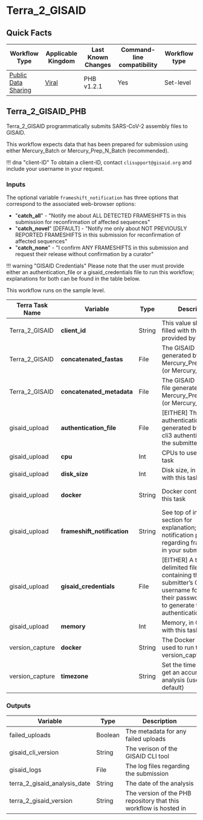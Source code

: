 # Terra_2_GISAID

## Quick Facts

| **Workflow Type** | **Applicable Kingdom** | **Last Known Changes** | **Command-line compatibility** | **Workflow type** |
|---|---|---|---|---|
| [Public Data Sharing](../../workflows_overview/workflows-type.md/#public-data-sharing) | [Viral](../../workflows_overview/workflows-kingdom.md/#viral) | PHB v1.2.1 | Yes | Set-level |

## Terra_2_GISAID_PHB

Terra_2_GISAID programmatically submits SARS-CoV-2 assembly files to GISAID.

This workflow expects data that has been prepared for submission using either Mercury_Batch or Mercury_Prep_N_Batch (recommended).

!!! dna "client-ID"
    To obtain a client-ID, contact `clisupport@gisaid.org` and include your username in your request.

### Inputs

The optional variable `frameshift_notification` has three options that correspond to the associated web-browser options:

- "**catch_all**" - "Notify me about ALL DETECTED FRAMESHIFTS in this submission for reconfirmation of affected sequences"
- "**catch_novel**" [DEFAULT] - "Notify me only about NOT PREVIOUSLY REPORTED FRAMESHIFTS in this submission for reconfirmation of affected sequences"
- "**catch_none**" - "I confirm ANY FRAMESHIFTS in this submission and request their release without confirmation by a curator"

!!! warning "GISAID Credentials"
    Please note that the user must provide either an authentication_file or a gisaid_credentials file to run this workflow; explanations for both can be found in the table below.

This workflow runs on the sample level.

| **Terra Task Name** | **Variable** | **Type** | **Description** | **Default attribute** | **Status** |
|---|---|---|---|---|---|
| Terra_2_GISAID | **client_id** | String | This value should be filled with the client-ID provided by GISAID | | Required |
| Terra_2_GISAID | **concatenated_fastas** | File | The GISAID FASTA file generated by Mercury_Prep_N_Batch (or Mercury_Prep)  | | Required |
| Terra_2_GISAID | **concatenated_metadata** | File | The GISAID metadata file generated by Mercury_Prep_N_Batch (or Mercury_Prep) | | Required |
| gisaid_upload | **authentication_file** | File | [EITHER] The GISAID authentication file generated by running cli3 authenticate for the submitter. | | Optional, Required |
| gisaid_upload | **cpu** | Int | CPUs to use with this task | 1 | Optional |
| gisaid_upload | **disk_size** | Int | Disk size, in GB, to use with this task | 100 | Optional |
| gisaid_upload | **docker** | String | Docker container for this task | us-docker.pkg.dev/general-theiagen/broadinstitute/gisaid-cli:3.0 | Optional |
| gisaid_upload | **frameshift_notification** | String | See top of inputs section for explanation; the notification preference regarding frameshifts in your submission | catch_novel | Optional |
| gisaid_upload | **gisaid_credentials** | File | [EITHER] A tab-delimited file containing the submitter’s GISAID username followed by their password, used to generate the GISAID authentication file. | | Optional, Required |
| gisaid_upload | **memory** | Int | Memory, in GB, to use with this task | 2 | Optional |
| version_capture | **docker** | String | The Docker image used to run the version_capture task | "us-docker.pkg.dev/general-theiagen/theiagen/alpine-plus-bash:3.20.0" | Optional |
| version_capture | **timezone** | String | Set the time zone to get an accurate date of analysis (uses UTC by default) |  | Optional |

### Outputs

| **Variable** | **Type** | **Description** |
|---|---|---|
| failed_uploads | Boolean | The metadata for any failed uploads |
| gisaid_cli_version | String | The verison of the GISAID CLI tool |
| gisaid_logs | File | The log files regarding the submission |
| terra_2_gisaid_analysis_date | String | The date of the analysis |
| terra_2_gisaid_version | String | The version of the PHB repository that this workflow is hosted in |
